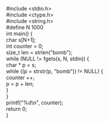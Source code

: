 \#include <stdio.h>  
\#include <ctype.h>  
\#include <string.h>  
\#define N 1000  
int main() {  
char s[N+1];  
int counter = 0;  
size_t len = strlen("bomb");  
while (NULL != fgets(s, N, stdin)) {  
char * p = s;  
while ((p = strstr(p, "bomb")) != NULL) {  
counter ++;  
p = p + len;  
}  
}  
printf("%d\n", counter);  
return 0;  
}